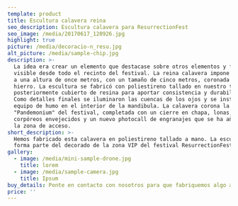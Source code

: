 ```yaml
---
template: product
title: Escultura calavera reina
seo_description: Escultura calavera para ResurrectionFest
seo_image: /media/20170617_120926.jpg
highlight: true
picture: /media/decoracio-n_resu.jpg
alt_picture: /media/sample-chip.jpg
description: >-
  La idea era crear un elemento que destacase sobre otros elementos y fuese
  visible desde todo el recinto del festival. La reina calavera impone su figura
  a una altura de once metros, con un tamaño de cinco metros, coronada en
  hierro. La escultura se fabricó con poliestireno tallado en nuestro taller, y
  posteriormente cubierto de resina para aportar consistencia y durabilidad.
  Como detalles finales se iluminaron las cuencas de los ojos y se instaló un
  equipo de humo en el interior de la mandibula. La calavera corona la zona
  "Pandemonium" del festival, completada con un cierre en chapa, lonas,
  corpóreos envejecidos y un nuevo photocall de engranajes que se ha añadido en
  la zona de acceso.
short_description: >-
  Hemos fabricado esta calavera en poliestireno tallado a mano. La escultura
  forma parte del decorado de la zona VIP del festival ResurrectionFest
gallery:
  - image: /media/mini-sample-drone.jpg
    title: lorem
  - image: /media/sample-camera.jpg
    title: Ipsum
buy_details: Ponte en contacto con nosotros para que fabriquemos algo así para ti.
price: ''
---
```


